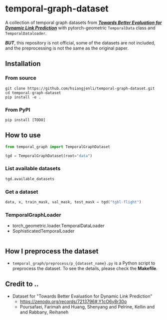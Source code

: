 # temporal-graph-dataset

A collection of temporal graph datasets from [***Towards Better Evaluation for Dynamic Link Prediction***]() with pytorch-geometric `TemporalData` class and `TemporalDataloader`. 

***BUT***, this repository is not official, some of the datasets are not included, and the preprocessing is not the same as the original paper.

## Installation

### From source
```
git clone https://github.com/hsiangjenli/temporal-graph-dataset.git
cd temporal-graph-dataset
pip install -e .
```

### From PyPI
```
pip install [TODO]
```

## How to use
```python
from temporal_graph import TemporalGraphDataset

tgd = TemporalGraphDataset(root="data")
```

### List available datasets
```python
tgd.available_datasets
```

### Get a dataset
```python
data, x, train_mask, val_mask, test_mask = tgd("tgbl-flight")
```

### TemporalGraphLoader
- torch_geometric.loader.TemporalDataLoader
- SophisticatedTemporalLoader
  
```python
```

## How I preprocess the dataset
- `temporal_graph/preprocess/p_{dataset_name}.py` is a Python script to preprocess the dataset. To see the details, please check the **Makefile**.


## Credit to ..
- Dataset for "Towards Better Evaluation for Dynamic Link Prediction"
  - https://zenodo.org/records/7213796#.Y1cO6y8r30o
  - Poursafaei, Farimah and Huang, Shenyang and Pelrine, Kellin and and Rabbany, Reihaneh